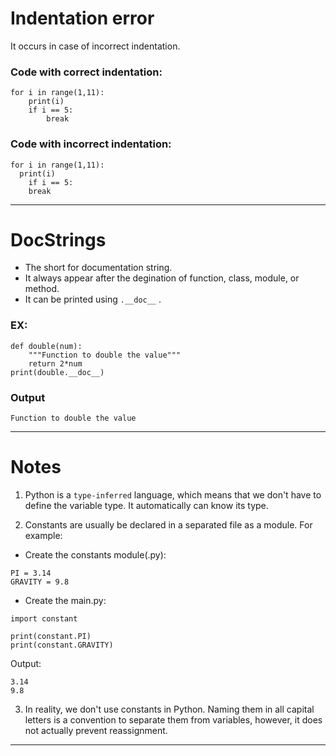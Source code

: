 # Indentation error
It occurs in case of incorrect indentation.
### Code with correct indentation:
```
for i in range(1,11):
    print(i)
    if i == 5:
        break
```

### Code with incorrect indentation:
```
for i in range(1,11):
  print(i)
    if i == 5:
    break
```
-----------------------------------------------------------------------------------------------------------------------
# DocStrings
- The short for documentation string.
- It always appear after the degination of function, class, module, or method.
- It can be printed using `.__doc__` .

### EX:
```
def double(num):
    """Function to double the value"""
    return 2*num
print(double.__doc__)
```

### Output
```
Function to double the value
```
-------------------------------------------------
# Notes
1. Python is a `type-inferred` language, which means that we don't have to define the variable type. It automatically can know its type.

2. Constants are usually be declared in a separated file as a module. For example:

- Create the constants module(.py):
```
PI = 3.14
GRAVITY = 9.8
```

- Create the main.py:
```
import constant

print(constant.PI)
print(constant.GRAVITY)
```

Output:
```
3.14
9.8
```

3. In reality, we don't use constants in Python. Naming them in all capital letters is a convention to separate them from variables, however, it does not actually prevent reassignment.
-----------------------------------------------

